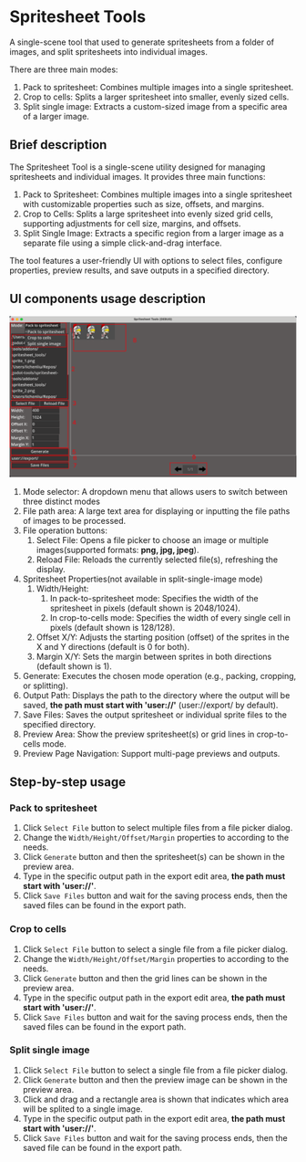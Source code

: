 # Spritesheet Tools

A single-scene tool that used to generate spritesheets from a folder of images, and split spritesheets into individual images.

There are three main modes:

1. Pack to spritesheet: Combines multiple images into a single spritesheet.
2. Crop to cells: Splits a larger spritesheet into smaller, evenly sized cells.
3. Split single image: Extracts a custom-sized image from a specific area of a larger image.

## Brief description

The Spritesheet Tool is a single-scene utility designed for managing spritesheets and individual images. It provides three main functions:

1. Pack to Spritesheet: Combines multiple images into a single spritesheet with customizable properties such as size, offsets, and margins.
2. Crop to Cells: Splits a large spritesheet into evenly sized grid cells, supporting adjustments for cell size, margins, and offsets.
3. Split Single Image: Extracts a specific region from a larger image as a separate file using a simple click-and-drag interface.

The tool features a user-friendly UI with options to select files, configure properties, preview results, and save outputs in a specified directory.

## UI components usage description

![spritesheet-tool-ui](images/spritesheet-tool-ui.png)

1. Mode selector: A dropdown menu that allows users to switch between three distinct modes
2. File path area: A large text area for displaying or inputting the file paths of images to be processed.
3. File operation buttons:
   1. Select File: Opens a file picker to choose an image or multiple images(supported formats: **png, jpg, jpeg**).
   2. Reload File: Reloads the currently selected file(s), refreshing the display.
4. Spritesheet Properties(not available in split-single-image mode)
   1. Width/Height:
      1. In pack-to-spritesheet mode: Specifies the width of the spritesheet in pixels (default shown is 2048/1024).
      2. In crop-to-cells mode: Specifies the width of every single cell in pixels (default shown is 128/128).
   2. Offset X/Y: Adjusts the starting position (offset) of the sprites in the X and Y directions (default is 0 for both).
   3. Margin X/Y: Sets the margin between sprites in both directions (default shown is 1).
5. Generate: Executes the chosen mode operation (e.g., packing, cropping, or splitting).
6. Output Path: Displays the path to the directory where the output will be saved, **the path must start with 'user://'** (user://export/ by default).
7. Save Files: Saves the output spritesheet or individual sprite files to the specified directory.
8. Preview Area: Show the preview spritesheet(s) or grid lines in crop-to-cells mode.
9. Preview Page Navigation: Support multi-page previews and outputs.

## Step-by-step usage

### Pack to spritesheet

1. Click `Select File` button to select multiple files from a file picker dialog.
2. Change the `Width/Height/Offset/Margin` properties to according to the needs.
3. Click `Generate` button and then the spritesheet(s) can be shown in the preview area.
4. Type in the specific output path in the export edit area, **the path must start with 'user://'**.
5. Click `Save Files` button and wait for the saving process ends, then the saved files can be found in the export path.

### Crop to cells

1. Click `Select File` button to select a single file from a file picker dialog.
2. Change the `Width/Height/Offset/Margin` properties to according to the needs.
3. Click `Generate` button and then the grid lines can be shown in the preview area.
4. Type in the specific output path in the export edit area, **the path must start with 'user://'**.
5. Click `Save Files` button and wait for the saving process ends, then the saved files can be found in the export path.

### Split single image

1. Click `Select File` button to select a single file from a file picker dialog.
2. Click `Generate` button and then the preview image can be shown in the preview area.
3. Click and drag and a rectangle area is shown that indicates which area will be splited to a single image.
4. Type in the specific output path in the export edit area, **the path must start with 'user://'**.
5. Click `Save Files` button and wait for the saving process ends, then the saved file can be found in the export path.